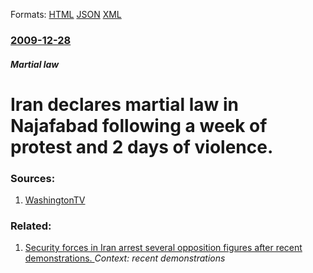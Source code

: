 
Formats: [HTML](/news/2009/12/28/iran-declares-martial-law-in-najafabad-following-a-week-of-protest-and-2-days-of-violence.html)  [JSON](/news/2009/12/28/iran-declares-martial-law-in-najafabad-following-a-week-of-protest-and-2-days-of-violence.json)  [XML](/news/2009/12/28/iran-declares-martial-law-in-najafabad-following-a-week-of-protest-and-2-days-of-violence.xml)  

### [2009-12-28](/news/2009/12/28/index.md)

##### Martial law
#  Iran declares martial law in Najafabad following a week of protest and 2 days of violence. 




### Sources:

1. [WashingtonTV](http://televisionwashington.com/floater_article1.aspx?lang=en&t=1&id=16788)

### Related:

1. [ Security forces in Iran arrest several opposition figures after recent demonstrations. ](/news/2009/12/28/security-forces-in-iran-arrest-several-opposition-figures-after-recent-demonstrations.md) _Context: recent demonstrations_

